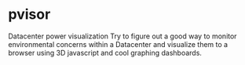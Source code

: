 pvisor
======

Datacenter power visualization
Try to figure out a good way to monitor environmental concerns
within a Datacenter and visualize them to a browser using 3D
javascript and cool graphing dashboards.
